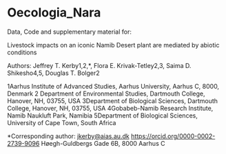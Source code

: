 # Oecologia_Nara

Data, Code and supplementary material for:

Livestock impacts on an iconic Namib Desert plant are mediated by abiotic conditions

Authors: Jeffrey T. Kerby1,2,*, Flora E. Krivak-Tetley2,3, Saima D. Shikesho4,5, Douglas T. Bolger2

1Aarhus Institute of Advanced Studies, Aarhus University, Aarhus C, 8000, Denmark
2 Department of Environmental Studies, Dartmouth College, Hanover, NH, 03755, USA
3Department of Biological Sciences, Dartmouth College, Hanover, NH, 03755, USA
4Gobabeb-Namib Research Institute, Namib Naukluft Park, Namibia 
5Department of Biological Sciences, University of Cape Town, South Africa

*Corresponding author:
jkerby@aias.au.dk
https://orcid.org/0000-0002-2739-9096
Høegh-Guldbergs Gade 6B, 8000 Aarhus C

